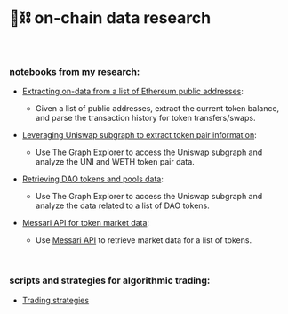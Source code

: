 # 🧱⛓ on-chain data research 

<br>


### notebooks from my research:


* [Extracting on-data from a list of Ethereum public addresses](https://github.com/MEV-WAIFU-LABS/cryptocurrency_research/tree/main/on-chain-data-by-address):
    * Given a list of public addresses, extract the current token balance, and parse the transaction history for token transfers/swaps.
    
* [Leveraging Uniswap subgraph to extract token pair information](https://github.com/MEV-WAIFU-LABS/cryptocurrency_research/tree/main/uniswap-data):
    * Use The Graph Explorer to access the Uniswap subgraph and analyze the UNI and WETH token pair data. 

* [Retrieving DAO tokens and pools data](https://github.com/MEV-WAIFU-LABS/cryptocurrency_research/tree/main/dao-data):
    * Use The Graph Explorer to access the Uniswap subgraph and analyze the data related to a list of DAO tokens.

* [Messari API for token market data](https://github.com/MEV-WAIFU-LABS/cryptocurrency_research/tree/main/messari-assets-data):
    * Use [Messari API](https://messari.io/api) to retrieve market data for a list of tokens.


<br>

### scripts and strategies for algorithmic trading:

* [Trading strategies](strategies/)

